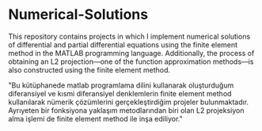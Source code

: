 # Numerical-Solutions
This repository contains projects in which I implement numerical solutions of differential and partial differential equations using the finite element method in the MATLAB programming language. Additionally, the process of obtaining an L2 projection—one of the function approximation methods—is also constructed using the finite element method.

"Bu kütüphanede matlab programlama dilini kullanarak oluşturduğum diferansiyel ve kısmi diferansiyel denklemlerin finite element method kullanılarak nümerik çözümlerini gerçekleştirdiğim projeler bulunmaktadır. Ayrıyeten bir fonksiyona yaklaşım metodlarından biri olan L2 projeksiyon alma işlemi de finite element method ile inşa ediliyor."
